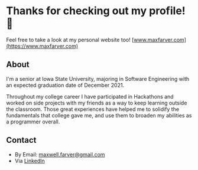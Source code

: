 # Thanks for checking out my profile! 👋

Feel free to take a look at my personal website too!   [www.maxfarver.com](https://www.maxfarver.com)

## About

I'm a senior at Iowa State University, majoring in Software Engineering with an expected graduation date of December 2021.

Throughout my college career I have participated in Hackathons and worked on side projects with my friends as a way to keep learning outside the classroom. Those great experiences have helped me to solidify the fundamentals that college gave me, and use them to broaden my abilities as a programmer overall.

## Contact

- By Email: maxwell.farver@gmail.com
- Via [LinkedIn](https://www.linkedin.com/in/maxwell-farver/)
